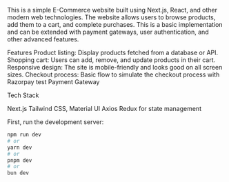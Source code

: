 This is a simple E-Commerce website built using Next.js, React, and other modern web technologies. The website allows users to browse products, add them to a cart, and complete purchases. This is a basic implementation and can be extended with payment gateways, user authentication, and other advanced features.

Features
Product listing: Display products fetched from a database or API.
Shopping cart: Users can add, remove, and update products in their cart.
Responsive design: The site is mobile-friendly and looks good on all screen sizes.
Checkout process: Basic flow to simulate the checkout process with Razorpay test Payment Gateway

Tech Stack

Next.js
Tailwind CSS, Material UI
Axios
Redux for state management

First, run the development server:

```bash
npm run dev
# or
yarn dev
# or
pnpm dev
# or
bun dev
```
